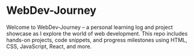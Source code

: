 # WebDev-Journey
Welcome to WebDev-Journey – a personal learning log and project showcase as I explore the world of web development. This repo includes hands-on projects, code snippets, and progress milestones using HTML, CSS, JavaScript, React, and more.
